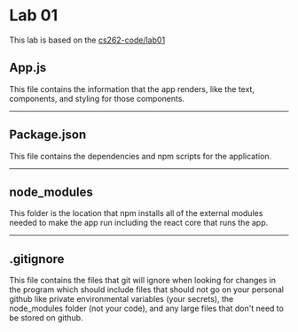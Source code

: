 # Lab 01

This lab is based on the [cs262-code/lab01](https://github.com/kvlinden-courses/cs262-code/tree/master/lab01)

## App.js

This file contains the information that the app renders, like the text, components, and styling for those components.

---

## Package.json

This file contains the dependencies and npm scripts for the application.

---

## node_modules

This folder is the location that npm installs all of the external modules needed to make the app run including the react core that runs the app.

---

## .gitignore

This file contains the files that git will ignore when looking for changes in the program which should include files that should not go on your personal github like private environmental variables (your secrets), the node_modules folder (not your code), and any large files that don't need to be stored on github.
